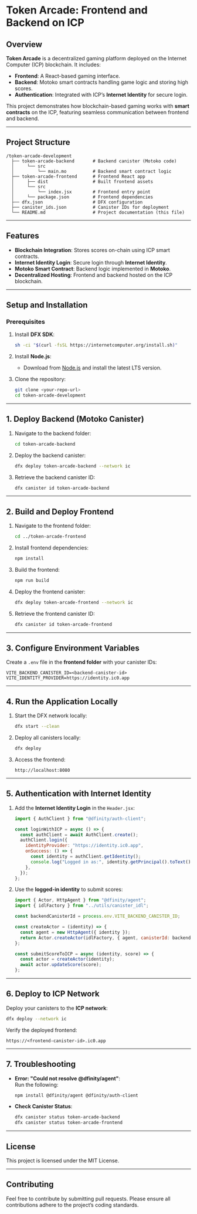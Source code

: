 
# Token Arcade: Frontend and Backend on ICP

## Overview

**Token Arcade** is a decentralized gaming platform deployed on the Internet Computer (ICP) blockchain. It includes:

- **Frontend**: A React-based gaming interface.
- **Backend**: Motoko smart contracts handling game logic and storing high scores.
- **Authentication**: Integrated with ICP’s **Internet Identity** for secure login.

This project demonstrates how blockchain-based gaming works with **smart contracts** on the ICP, featuring seamless communication between frontend and backend.

---

## Project Structure

```
/token-arcade-development
  ├── token-arcade-backend       # Backend canister (Motoko code)
  │     └── src
  │         └── main.mo          # Backend smart contract logic
  ├── token-arcade-frontend      # Frontend React app
  │     ├── dist                 # Built frontend assets
  │     └── src
  │         └── index.jsx        # Frontend entry point
  │     └── package.json         # Frontend dependencies
  ├── dfx.json                   # DFX configuration
  ├── canister_ids.json          # Canister IDs for deployment
  └── README.md                  # Project documentation (this file)
```

---

## Features

- **Blockchain Integration**: Stores scores on-chain using ICP smart contracts.
- **Internet Identity Login**: Secure login through **Internet Identity**.
- **Motoko Smart Contract**: Backend logic implemented in **Motoko**.
- **Decentralized Hosting**: Frontend and backend hosted on the ICP blockchain.

---

## Setup and Installation

### Prerequisites

1. Install **DFX SDK**:
   ```bash
   sh -ci "$(curl -fsSL https://internetcomputer.org/install.sh)"
   ```
2. Install **Node.js**:
   - Download from [Node.js](https://nodejs.org/) and install the latest LTS version.

3. Clone the repository:
   ```bash
   git clone <your-repo-url>
   cd token-arcade-development
   ```

---

## 1. Deploy Backend (Motoko Canister)

1. Navigate to the backend folder:
   ```bash
   cd token-arcade-backend
   ```

2. Deploy the backend canister:
   ```bash
   dfx deploy token-arcade-backend --network ic
   ```

3. Retrieve the backend canister ID:
   ```bash
   dfx canister id token-arcade-backend
   ```

---

## 2. Build and Deploy Frontend

1. Navigate to the frontend folder:
   ```bash
   cd ../token-arcade-frontend
   ```

2. Install frontend dependencies:
   ```bash
   npm install
   ```

3. Build the frontend:
   ```bash
   npm run build
   ```

4. Deploy the frontend canister:
   ```bash
   dfx deploy token-arcade-frontend --network ic
   ```

5. Retrieve the frontend canister ID:
   ```bash
   dfx canister id token-arcade-frontend
   ```

---

## 3. Configure Environment Variables

Create a `.env` file in the **frontend folder** with your canister IDs:

```
VITE_BACKEND_CANISTER_ID=<backend-canister-id>
VITE_IDENTITY_PROVIDER=https://identity.ic0.app
```

---

## 4. Run the Application Locally

1. Start the DFX network locally:
   ```bash
   dfx start --clean
   ```

2. Deploy all canisters locally:
   ```bash
   dfx deploy
   ```

3. Access the frontend:
   ```
   http://localhost:8080
   ```

---

## 5. Authentication with Internet Identity

1. Add the **Internet Identity Login** in the `Header.jsx`:

   ```javascript
   import { AuthClient } from "@dfinity/auth-client";

   const loginWithICP = async () => {
     const authClient = await AuthClient.create();
     authClient.login({
       identityProvider: "https://identity.ic0.app",
       onSuccess: () => {
         const identity = authClient.getIdentity();
         console.log("Logged in as:", identity.getPrincipal().toText());
       },
     });
   };
   ```

2. Use the **logged-in identity** to submit scores:

   ```javascript
   import { Actor, HttpAgent } from "@dfinity/agent";
   import { idlFactory } from "../utils/canister_idl";

   const backendCanisterId = process.env.VITE_BACKEND_CANISTER_ID;

   const createActor = (identity) => {
     const agent = new HttpAgent({ identity });
     return Actor.createActor(idlFactory, { agent, canisterId: backendCanisterId });
   };

   const submitScoreToICP = async (identity, score) => {
     const actor = createActor(identity);
     await actor.updateScore(score);
   };
   ```

---

## 6. Deploy to ICP Network

Deploy your canisters to the **ICP network**:

```bash
dfx deploy --network ic
```

Verify the deployed frontend:

```
https://<frontend-canister-id>.ic0.app
```

---

## 7. Troubleshooting

- **Error: "Could not resolve @dfinity/agent"**:  
  Run the following:
  ```bash
  npm install @dfinity/agent @dfinity/auth-client
  ```

- **Check Canister Status**:
  ```bash
  dfx canister status token-arcade-backend
  dfx canister status token-arcade-frontend
  ```

---

## License

This project is licensed under the MIT License.

---

## Contributing

Feel free to contribute by submitting pull requests. Please ensure all contributions adhere to the project’s coding standards.
